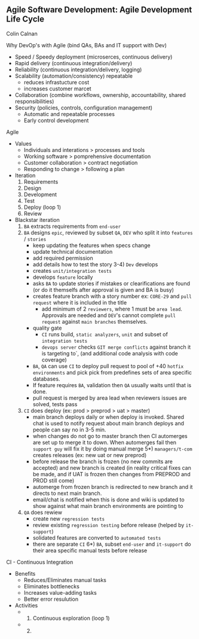## Agile Software Development: Agile Development Life Cycle
Colin Calnan

Why DevOp's with Agile (bind QAs, BAs and IT support with Dev)
* Speed / Speedy deployment (microserces, continuous delivery)
* Rapid delivery (continuous integration/delivery)
* Reliability (continuous integration/delivery, logging)
* Scalability (automation/consistency) repeatable
    * reduces infrastucture cost
    * increases customer marcet
* Collaboration (combine workflows, ownership, accountability, shared responsibilities)
* Security (policies, controls, configuration management)
    * Automatic and repeatable processes
    * Early control development

Agile 
* Values
    * Individuals and interations > processes and tools
    * Working software > pomprehensive documentation
    * Customer collaboration > contract negotiation
    * Responding to change > following a plan
* Iteration
  1) Requirements
  2) Design
  3) Development
  4) Test
  5) Deploy (loop 1)
  6) Review
* Blackstar iteration
  1) ``BA`` extracts requirements from ``end-user``
  2) ``BA`` designs ``epic``, reviewed by subset ``QA``, ``DEV`` who split it into ``features`` / ``stories``
     * keep updating the features when specs change
     * update technical documentation
     * add required permission
     * add details how to test the story
  3-4) ``Dev`` develops
     * creates ``unit/integration tests``
     * develops ``feature`` locally
     * asks ``BA`` to update stories if mistakes or clearifications are found (or do it themselfs after approval is given and BA is busy)
     * creates feature branch with a story number ex: ``CORE-29`` and ``pull request`` where it is included in the title
       * add minimum of 2 ``reviewers``, where 1 must be ``area lead``. Approvals are needed and ``DEV``'s cannot complete ``pull request`` against ``main branches`` themselves.
     * quality gate
       * ``CI`` runs build, ``static analyzers``, ``unit`` and subset of ``integration tests``
       * ``devops server`` checks ``GIT merge conflicts`` against branch it is targeting to`, (and additional code analysis with code coverage)
     * ``BA``, ``QA`` can use ``CI`` to deploy pull request to pool of +40 ``hotfix environments`` and pick pick from predefines sets of area specific databases.
     * If feature requires ``BA``, validation then ``QA`` usually waits until that is done.
     * pull request is merged by area lead when reviewers issues are solved, tests pass
  5) ``CI`` does deploy (ex: prod > preprod > uat > master)
     * main branch deploys daily or when deploy is invoked. Shared chat is used to notify request about main branch deploys and people can say no in 3-5 min.
     * when changes do not go to master branch then CI automerges are set up to merge it to down. When automerges fail then ``support guy`` will fix it by doing manual merge
  5*) ``managers/t-com`` creates releases (ex: new uat or new preprod) 
     * before release the branch is frozen (no new commits are accepted) and new branch is created (in reality critical fixes can be made, and if UAT is frozen then changes from PREPROD and PROD still come)
     * automerge from frozen branch is redirected to new branch and it directs to next main branch. 
     * email/chat is notified when this is done and wiki is updated to show against what main branch environments are pointing to
  6) ``QA`` does rewiew
     * create new ``regression tests``
     * review existing ``regression testing`` before release (helped by ``it-support``)
     * solidated features are converted to ``automated tests``
     * there are separate ``CI``
  6*) ``BA``, subset ``end-user`` and ``it-support`` do their area specific manual tests before release
     
CI - Continuous Integration
* Benefits
  * Reduces/Eliminates manual tasks
  * Eliminates bottlenecks
  * Increases value-adding tasks
  * Better error resulution
* Activities
  * 1) Continuous exploration (loop 1)
  * 2)

